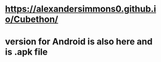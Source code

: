 # https://alexandersimmons0.github.io/Cubethon/
# version for Android is also here and is .apk file
